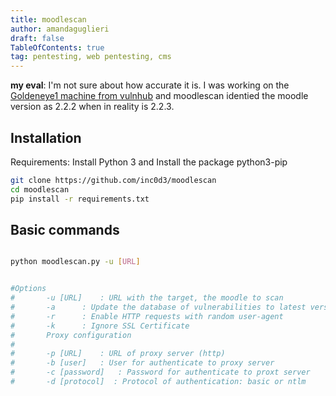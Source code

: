```yaml
---
title: moodlescan
author: amandaguglieri
draft: false
TableOfContents: true
tag: pentesting, web pentesting, cms
---
```



**my eval**: I'm not sure about how accurate it is. I was working on the [Goldeneye1 machine from vulnhub](vulnhub-goldeneye-1.md) and moodlescan identied the moodle version as 2.2.2 when in reality is 2.2.3.  


## Installation

Requirements: Install Python 3 and Install the package python3-pip

```bash
git clone https://github.com/inc0d3/moodlescan
cd moodlescan
pip install -r requirements.txt
```

## Basic commands


```bash

python moodlescan.py -u [URL]


#Options
#		-u [URL] 	: URL with the target, the moodle to scan
#		-a 		: Update the database of vulnerabilities to latest version
#		-r 		: Enable HTTP requests with random user-agent
#		-k 		: Ignore SSL Certificate
#		Proxy configuration
#
#		-p [URL]	: URL of proxy server (http)
#		-b [user]	: User for authenticate to proxy server
#		-c [password]	: Password for authenticate to proxt server
#		-d [protocol]  : Protocol of authentication: basic or ntlm

```


